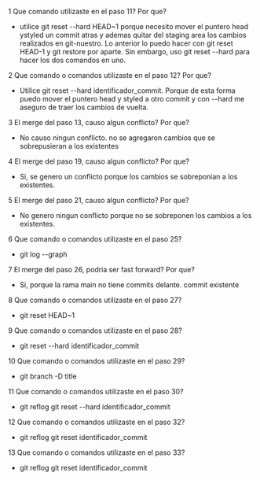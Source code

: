 1 Que comando utilizaste en el paso 11? Por que?

* utilice git reset --hard HEAD~1 porque necesito mover el puntero head 
ystyled un commit atras y ademas quitar del staging area los cambios 
realizados en git-nuestro. Lo anterior lo puedo hacer con git reset HEAD-1 
y git restore por  aparte. Sin embargo, uso git reset --hard para hacer 
los dos comandos en uno.

2 Que comando o comandos utilizaste en el paso 12? Por que?

* Utilice git reset --hard identificador_commit. Porque de esta forma 
puedo mover el puntero head y styled a otro commit y con --hard me aseguro 
de traer los cambios de vuelta. 

3 El merge del paso 13, causo algun conflicto? Por que?

* No causo ningun conflicto. no se agregaron cambios que se sobrepusieran 
a los existentes

4 El merge del paso 19, causo algun conflicto? Por que?

* Si, se genero un conflicto porque los cambios se sobreponian a los 
existentes.

5 El merge del paso 21, causo algun conflicto? Por que?

* No genero ningun conflicto porque no se sobreponen los cambios a los 
existentes.

6 Que comando o comandos utilizaste en el paso 25?

* git log --graph

7 El merge del paso 26, podria ser fast forward? Por que?

* Si, porque la rama main no tiene commits delante. 
commit existente

8 Que comando o comandos utilizaste en el paso 27?

* git reset HEAD~1

9 Que comando o comandos utilizaste en el paso 28?

* git reset --hard identificador_commit

10 Que comando o comandos utilizaste en el paso 29?

* git branch -D title

11 Que comando o comandos utilizaste en el paso 30?

* git reflog
   git reset --hard identificador_commit

12 Que comando o comandos utilizaste en el paso 32?

* git reflog
   git reset identificador_commit

13 Que comando o comandos utilizaste en el paso 33?

* git reflog
   git reset identificador_commit
